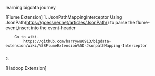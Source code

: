 learning bigdata journey

[Flume Extension]
    1. JsonPathMappingInterceptor
        Using JsonPath(https://goessner.net/articles/JsonPath/) to parse the flume-event,insert into the event-header
        
        Go to wiki.
            https://github.com/harrywu0913/bigdata-extension/wiki/%5BFlumeExtension%5D-JsonpathMapping-Interceptor
        
        
    2.
    
[Hadoop Extension]